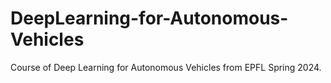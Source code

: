 # DeepLearning-for-Autonomous-Vehicles
Course of Deep Learning for Autonomous Vehicles from EPFL Spring 2024.
